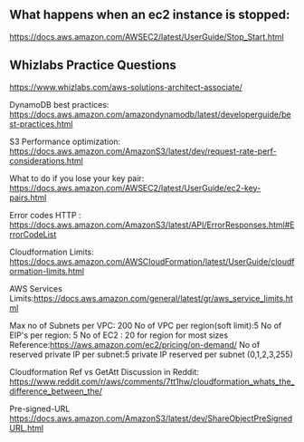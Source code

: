 ## What happens when an ec2 instance is stopped:
https://docs.aws.amazon.com/AWSEC2/latest/UserGuide/Stop_Start.html

## Whizlabs Practice Questions
https://www.whizlabs.com/aws-solutions-architect-associate/




DynamoDB best practices:
https://docs.aws.amazon.com/amazondynamodb/latest/developerguide/best-practices.html


S3 Performance optimization:
https://docs.aws.amazon.com/AmazonS3/latest/dev/request-rate-perf-considerations.html



What to do if you lose your key pair:
https://docs.aws.amazon.com/AWSEC2/latest/UserGuide/ec2-key-pairs.html


Error codes HTTP :
https://docs.aws.amazon.com/AmazonS3/latest/API/ErrorResponses.html#ErrorCodeList

Cloudformation Limits:
https://docs.aws.amazon.com/AWSCloudFormation/latest/UserGuide/cloudformation-limits.html

AWS Services Limits:https://docs.aws.amazon.com/general/latest/gr/aws_service_limits.html

Max no of Subnets per VPC: 200
No of VPC per region(soft limit):5
No of EIP's per region: 5
No of EC2 : 20 for region for most sizes Reference:https://aws.amazon.com/ec2/pricing/on-demand/
No of reserved private IP per subnet:5 private IP reserved per subnet (0,1,2,3,255)



Cloudformation Ref vs GetAtt Discussion in Reddit:
https://www.reddit.com/r/aws/comments/7tt1hw/cloudformation_whats_the_difference_between_the/

Pre-signed-URL
https://docs.aws.amazon.com/AmazonS3/latest/dev/ShareObjectPreSignedURL.html

